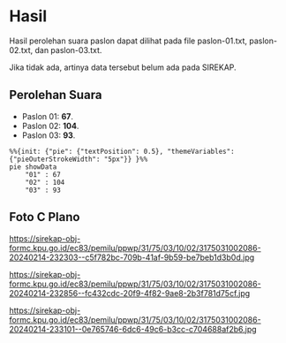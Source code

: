 # Hasil

Hasil perolehan suara paslon dapat dilihat pada file paslon-01.txt, paslon-02.txt, dan paslon-03.txt.

Jika tidak ada, artinya data tersebut belum ada pada SIREKAP.

## Perolehan Suara

 * Paslon 01: **67**.
 * Paslon 02: **104**.
 * Paslon 03: **93**.

```mermaid
%%{init: {"pie": {"textPosition": 0.5}, "themeVariables": {"pieOuterStrokeWidth": "5px"}} }%%
pie showData
    "01" : 67
    "02" : 104
    "03" : 93
```
## Foto C Plano

https://sirekap-obj-formc.kpu.go.id/ec83/pemilu/ppwp/31/75/03/10/02/3175031002086-20240214-232303--c5f782bc-709b-41af-9b59-be7beb1d3b0d.jpg

https://sirekap-obj-formc.kpu.go.id/ec83/pemilu/ppwp/31/75/03/10/02/3175031002086-20240214-232856--fc432cdc-20f9-4f82-9ae8-2b3f781d75cf.jpg

https://sirekap-obj-formc.kpu.go.id/ec83/pemilu/ppwp/31/75/03/10/02/3175031002086-20240214-233101--0e765746-6dc6-49c6-b3cc-c704688af2b6.jpg

